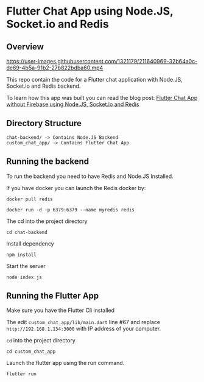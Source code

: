 # Flutter Chat App using Node.JS, Socket.io and Redis

## Overview

https://user-images.githubusercontent.com/1321179/211640969-32b64a0c-de69-4b5a-91b2-27b822bdba60.mp4

This repo contain the code for a Flutter chat application with Node.JS, Socket.io and Redis backend.

To learn how this app was built you can read the blog post: [Flutter Chat App without Firebase using Node.JS, Socket.io and Redis](https://deadsimplechat.com/blog/flutter-chat-app-without-firebase/)

## Directory Structure

```
chat-backend/ -> Contains Node.JS Backend
custom_chat_app/ -> Contains Flutter Chat App
```

## Running the backend

To run the backend you need to have Redis and Node.JS Installed.

If you have docker you can launch the Redis docker by:

```
docker pull redis
```

```
docker run -d -p 6379:6379 --name myredis redis
```

The cd into the project directory

```
cd chat-backend
```

Install dependency

```
npm install
```

Start the server

```
node index.js
```

## Running the Flutter App

Make sure you have the Flutter Cli installed

The edit `custom_chat_app/lib/main.dart` line #67 and replace `http://192.168.1.134:3000` with IP address of your computer.

`cd` into the project directory

```
cd custom_chat_app
```

Launch the flutter app using the run command.

```
flutter run
```
